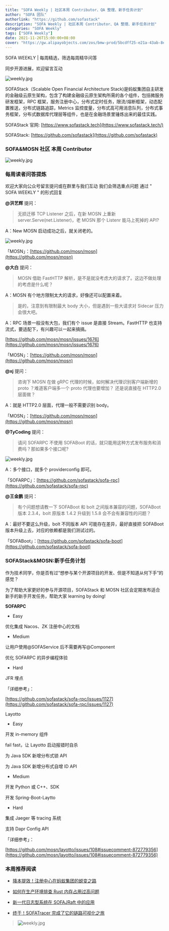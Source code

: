 ```yaml
---
title: "SOFA Weekly | 社区本周 Contributor、QA 整理、新手任务计划"
author: "SOFA 团队"
authorlink: "https://github.com/sofastack"
description: "SOFA Weekly | 社区本周 Contributor、QA 整理、新手任务计划"
categories: "SOFA Weekly"
tags: ["SOFA Weekly"]
date: 2021-11-26T15:00:00+08:00
cover: "https://gw.alipayobjects.com/zos/bmw-prod/5bcdff25-e21a-43ab-8e34-04305cd379ae.webp"
---
```


SOFA WEEKLY | 每周精选，筛选每周精华问答

同步开源进展，欢迎留言互动

![weekly.jpg](https://gw.alipayobjects.com/zos/bmw-prod/5bcdff25-e21a-43ab-8e34-04305cd379ae.webp)

SOFAStack（Scalable Open Financial Architecture Stack)是蚂蚁集团自主研发的金融级云原生架构，包含了构建金融级云原生架构所需的各个组件，包括微服务研发框架，RPC 框架，服务注册中心，分布式定时任务，限流/熔断框架，动态配置推送，分布式链路追踪，Metrics 监控度量，分布式高可用消息队列，分布式事务框架，分布式数据库代理层等组件，也是在金融场景里锤炼出来的最佳实践。

SOFAStack 官网: [https://www.sofastack.tech](https://www.sofastack.tech/)

SOFAStack: [https://github.com/sofastack](https://github.com/sofastack)

### SOFA&MOSN 社区 本周 Contributor

![weekly.jpg](https://gw.alipayobjects.com/mdn/rms_1c90e8/afts/img/A*5bqdQ7uM54gAAAAAAAAAAAAAARQnAQ)

### 每周读者问答提炼

欢迎大家向公众号留言提问或在群里与我们互动
我们会筛选重点问题
通过 " SOFA WEEKLY " 的形式回复

**@洪艺辉** 提问：

>无损迁移 TCP Listener 之后，在新 MOSN 上重新 server.Serve(net.Listener)，老 MOSN 那个 Listenr 能马上死掉的 API?

A：New MOSN 启动成功之后，就关闭老的。

![weekly.jpg](https://gw.alipayobjects.com/mdn/rms_1c90e8/afts/img/A*T9WTSqHDyFoAAAAAAAAAAAAAARQnAQ)

「MOSN」：[https://github.com/mosn/mosn](https://github.com/mosn/mosn)

**@大白** 提问：

>MOSN 借助 FastHTTP 解析，是不是就没考虑大的请求了。这边不做处理的考虑是什么呢？

A：MOSN 有个地方限制太大的请求，好像还可以配置来着。

>是的，注意到有限制最大 body 大小，但是遇到一些大请求对 Sidecar 压力会很大吧。

A：RPC 场景一般没有大包，我们有个 issue 是直接 Stream。FastHTTP 也支持流式，要适配下，有兴趣可以一起来搞搞。

[https://github.com/mosn/mosn/issues/1676](https://github.com/mosn/mosn/issues/1676)

「MOSN」：[https://github.com/mosn/mosn](https://github.com/mosn/mosn)

**@xj** 提问：

>咨询下 MOSN 在做 gRPC 代理的时候，如何解决代理识别客户端新增的 proto ？难道客户端多一个 proto  代理也要增加？ 还是说直接在 HTTP2.0 层面做？

A：就是 HTTP2.0 层面，代理一般不需要识别 body。

「MOSN」：[https://github.com/mosn/mosn](https://github.com/mosn/mosn)

**@TyCoding** 提问：

>请问 SOFARPC 不使用 SOFABoot 的话，就只能用这种方式发布服务和消费吗？那如果多个接口呢?

![weekly.jpg](https://gw.alipayobjects.com/mdn/rms_1c90e8/afts/img/A*rOg-SpVtySUAAAAAAAAAAAAAARQnAQ)

A：多个接口，就多个 providerconfig 即可。

「SOFARPC」：[https://github.com/sofastack/sofa-rpc](https://github.com/sofastack/sofa-rpc)

**@王金鹏** 提问：

>有个问题想请教一下 SOFABoot 和 bolt 之间版本兼容的问题，SOFABoot 版本 2.3.4，bolt 原版本 1.4.2 升级到 1.5.8 会不会有兼容性的问题？

A：最好不要这么升级，bolt 不同版本 API 可能存在差异，最好直接把 SOFABoot 版本升级上去，对应的依赖都是我们测试过的。

「SOFABoot」：[https://github.com/sofastack/sofa-boot](https://github.com/sofastack/sofa-boot)

### SOFAStack&MOSN:新手任务计划

作为技术同学，你是否有过“想参与某个开源项目的开发、但是不知道从何下手”的感觉？

为了帮助大家更好的参与开源项目，SOFAStack 和 MOSN 社区会定期发布适合新手的新手开发任务，帮助大家 learning by doing!

**SOFARPC**

- Easy

优化集成 Nacos、ZK 注册中心的文档

- Medium

让用户使用@SOFAService 后不需要再写@Component

优化 SOFARPC 的异步编程体验

- Hard

JFR 埋点

「详细参考」：

[https://github.com/sofastack/sofa-rpc/issues/1127](https://github.com/sofastack/sofa-rpc/issues/1127)

Layotto

- Easy

开发 in-memory 组件

fail fast，让 Layotto 启动报错时自杀

为 Java SDK 新增分布式锁 API

为 Java SDK 新增分布式自增 ID API

- Medium

开发 Python 或 C++、SDK

开发 Spring-Boot-Laytto

- Hard

集成 Jaeger 等 tracing 系统

支持 Dapr Config API

「详细参考」：

[https://github.com/mosn/layotto/issues/108#issuecomment-872779356](https://github.com/mosn/layotto/issues/108#issuecomment-872779356)

### 本周推荐阅读 

- [降本提效！注册中心在蚂蚁集团的蜕变之路](https://mp.weixin.qq.com/s?__biz=MzUzMzU5Mjc1Nw==&mid=2247498209&idx=1&sn=7dbfd98e922d938ffce24986945badef&chksm=faa3163bcdd49f2d3b5dd6458a3e7ef9f67819d8a1b5b1cbb3d10ab3b7cda12dd7a3d2971a9e&scene=21#wechat_redirect)

- [如何在生产环境排查 Rust 内存占用过高问题](https://mp.weixin.qq.com/s?__biz=MzUzMzU5Mjc1Nw==&mid=2247497371&idx=1&sn=8b98f9a7dad0ac99d77c45d12db626be&chksm=faa31941cdd49057ec6aa23b5541e0b1ce49574808f55068a0b3c0bc829ef281c47cfba53f59&scene=21)

- [新一代日志型系统在 SOFAJRaft 中的应用](https://mp.weixin.qq.com/s?__biz=MzUzMzU5Mjc1Nw==&mid=2247497065&idx=1&sn=41cc54dbca1f9bb1d2e50dbd181f062d&chksm=faa31ab3cdd493a52bac26736b2d66c9fcda77c6591048ae758f9663ded0a1a068947a8488ab&scene=21)

- [终于！SOFATracer 完成了它的链路可视化之旅](https://mp.weixin.qq.com/s?__biz=MzUzMzU5Mjc1Nw==&mid=2247496554&idx=1&sn=b6c292ee9b983a2344f2929390fe15c4&chksm=faa31cb0cdd495a6770720e631ff338e435998f294145da18c04bf34b82e49d2f028687cad7f&scene=21)

>![weekly.jpg](https://gw.alipayobjects.com/mdn/rms_1c90e8/afts/img/A*7h5NRow08IQAAAAAAAAAAAAAARQnAQ)
